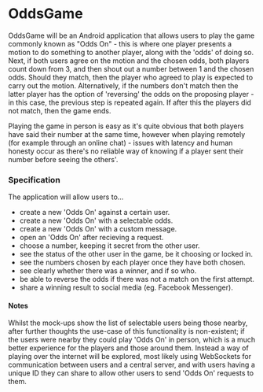 # OddsGame

OddsGame will be an Android application that allows users to play the game commonly known as "Odds On" - this is where one player presents a motion to do something to another player, along with the 'odds' of doing so. Next, if both users agree on the motion and the chosen odds, both players count down from 3, and then shout out a number between 1 and the chosen odds. Should they match, then the player who agreed to play is expected to carry out the motion. Alternatively, if the numbers don't match then the latter player has the option of 'reversing' the odds on the proposing player - in this case, the previous step is repeated again. If after this the players did not match, then the game ends.

Playing the game in person is easy as it's quite obvious that both players have said their number at the same time, however when playing remotely (for example through an online chat) - issues with latency and human honesty occur as there's no reliable way of knowing if a player sent their number before seeing the others'.

### Specification

The application will allow users to...

* create a new 'Odds On' against a certain user.
* create a new 'Odds On' with a selectable odds.
* create a new 'Odds On' with a custom message.
* open an 'Odds On' after recieving a request.
* choose a number, keeping it secret from the other user.
* see the status of the other user in the game, be it choosing or locked in.
* see the numbers chosen by each player once they have both chosen.
* see clearly whether there was a winner, and if so who.
* be able to reverse the odds if there was not a match on the first attempt.
* share a winning result to social media (eg. Facebook Messenger).

#### Notes

Whilst the mock-ups show the list of selectable users being those nearby, after further thoughts the use-case of this functionality is non-existent; if the users were nearby they could play 'Odds On' in person, which is a much better experience for the players and those around them. Instead a way of playing over the internet will be explored, most likely using WebSockets for communication between users and a central server, and with users having a unique ID they can share to allow other users to send 'Odds On' requests to them.
